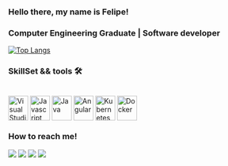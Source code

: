 ### Hello there, my name is Felipe!

### Computer Engineering Graduate | Software developer


[![Top Langs](https://github-readme-stats.vercel.app/api/top-langs/?username=FelipeDiasD&layout=compact&theme=dark)](https://github.com/anuraghazra/github-readme-stats)


### SkillSet && tools 🛠️

<div style = "display: inline_block"><br>
<img align="center" alt="Visual Studio" height = "50"width="40" src="https://cdn.jsdelivr.net/gh/devicons/devicon/icons/vscode/vscode-original-wordmark.svg" />
<img align="center" alt="Javascript" height = "50"width="40" src="https://cdn.jsdelivr.net/gh/devicons/devicon/icons/javascript/javascript-original.svg" />
<img align="center" alt="Java" height = "50"width="40" src="https://cdn.jsdelivr.net/gh/devicons/devicon/icons/java/java-original-wordmark.svg" />
<img align="center" alt="Angular" height = "50"width="40" src="https://cdn.jsdelivr.net/gh/devicons/devicon/icons/angularjs/angularjs-original.svg" />
<img align ="center" alt="Kubernetes" height = "50"width="40" src="https://cdn.jsdelivr.net/gh/devicons/devicon/icons/kubernetes/kubernetes-plain.svg" />
<img align ="center" alt="Docker" height = "50"width="40" src="https://cdn.jsdelivr.net/gh/devicons/devicon/icons/docker/docker-original.svg" />

  
</div>

### How to reach me!

<div>
  
  <a href = "mailto:prado.dias@hotmail.com" target ="_blank"><img src = "https://img.shields.io/badge/Microsoft_Outlook-0078D4?style=for-the-badge&logo=microsoft-outlook&logoColor=white" target ="_blank"></a>
  <a href = "https://www.linkedin.com/in/felipe-dias-da-silva-prado-b424ba15a/" target ="_blank"><img src = "https://img.shields.io/badge/LinkedIn-0077B5?style=for-the-badge&logo=linkedin&logoColor=white"></a>
  <a href = "https://www.instagram.com/felipedias_prado/" target ="_blank"><img src = "https://img.shields.io/badge/Instagram-E4405F?style=for-the-badge&logo=instagram&logoColor=white" target ="_blank"></a>
  <a href = " https://api.whatsapp.com/send?phone=5512981413189&text=Ol%C3%A1%2C%20vi%20seu%20github%20e%20estou%20entrando%20em%20contato!" target ="_blank"><img src = "https://img.shields.io/badge/WhatsApp-25D366?style=for-the-badge&logo=whatsapp&logoColor=white" target ="_blank"></a>
</div>



